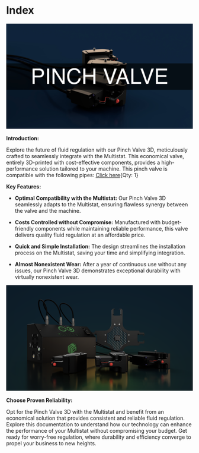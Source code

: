 # Index

<a href=""><img src="images/MainPicture.jpg" alt="drawing" style="width:700px;"/></a>


**Introduction:**

Explore the future of fluid regulation with our Pinch Valve 3D, meticulously crafted to seamlessly integrate with the Multistat. This economical valve, entirely 3D-printed with cost-effective components, provides a high-performance solution tailored to your machine.
This pinch valve is compatible with the following pipes:  [Click here](Parts.yaml#Pipe){Qty: 1} 




**Key Features:**

- **Optimal Compatibility with the Multistat:** Our Pinch Valve 3D seamlessly adapts to the Multistat, ensuring flawless synergy between the valve and the machine.

- **Costs Controlled without Compromise:** Manufactured with budget-friendly components while maintaining reliable performance, this valve delivers quality fluid regulation at an affordable price.

- **Quick and Simple Installation:** The design streamlines the installation process on the Multistat, saving your time and simplifying integration.

- **Almost Nonexistent Wear:** After a year of continuous use without any issues, our Pinch Valve 3D demonstrates exceptional durability with virtually nonexistent wear.

<a href=""><img src="images/EnclosureMultistatpValve.png" alt="drawing" style="width:700px;"/></a>

**Choose Proven Reliability:**

Opt for the Pinch Valve 3D with the Multistat and benefit from an economical solution that provides consistent and reliable fluid regulation. Explore this documentation to understand how our technology can enhance the performance of your Multistat without compromising your budget. Get ready for worry-free regulation, where durability and efficiency converge to propel your business to new heights.



